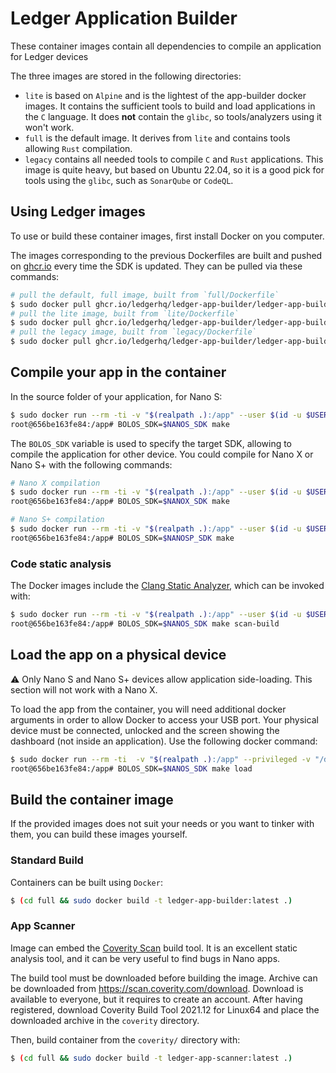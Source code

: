 # Ledger Application Builder

These container images contain all dependencies to compile an application for Ledger devices

The three images are stored in the following directories:

- `lite` is based on `Alpine` and is the lightest of the app-builder docker images. It contains the sufficient tools to build and load applications in the `C` language. It does **not** contain the `glibc`, so tools/analyzers using it won't work.
- `full` is the default image. It derives from `lite` and contains tools allowing `Rust` compilation.
- `legacy` contains all needed tools to compile `C` and `Rust` applications. This image is quite heavy, but based on Ubuntu 22.04, so it is a good pick for tools using the `glibc`, such as `SonarQube` or `CodeQL`.

## Using Ledger images

To use or build these container images, first install Docker on you computer.

The images corresponding to the previous Dockerfiles are built and pushed on [ghcr.io](ghcr.io) every time the SDK is updated.
They can be pulled via these commands:

```bash
# pull the default, full image, built from `full/Dockerfile`
$ sudo docker pull ghcr.io/ledgerhq/ledger-app-builder/ledger-app-builder:latest
# pull the lite image, built from `lite/Dockerfile`
$ sudo docker pull ghcr.io/ledgerhq/ledger-app-builder/ledger-app-builder-lite:latest
# pull the legacy image, built from `legacy/Dockerfile`
$ sudo docker pull ghcr.io/ledgerhq/ledger-app-builder/ledger-app-builder-legacy:latest
```

## Compile your app in the container

In the source folder of your application, for Nano S:

```bash
$ sudo docker run --rm -ti -v "$(realpath .):/app" --user $(id -u $USER):$(id -g $USER) ghcr.io/ledgerhq/ledger-app-builder/ledger-app-builder:latest
root@656be163fe84:/app# BOLOS_SDK=$NANOS_SDK make
```

The `BOLOS_SDK` variable is used to specify the target SDK, allowing to compile the application for other device. You could compile for Nano X or
Nano S+ with the following commands:

```bash
# Nano X compilation
$ sudo docker run --rm -ti -v "$(realpath .):/app" --user $(id -u $USER):$(id -g $USER) ghcr.io/ledgerhq/ledger-app-builder/ledger-app-builder:latest
root@656be163fe84:/app# BOLOS_SDK=$NANOX_SDK make
```

```bash
# Nano S+ compilation
$ sudo docker run --rm -ti -v "$(realpath .):/app" --user $(id -u $USER):$(id -g $USER) ghcr.io/ledgerhq/ledger-app-builder/ledger-app-builder:latest
root@656be163fe84:/app# BOLOS_SDK=$NANOSP_SDK make
```

### Code static analysis

The Docker images include the [Clang Static Analyzer](https://clang-analyzer.llvm.org/), which can be invoked with:

```bash
$ sudo docker run --rm -ti -v "$(realpath .):/app" --user $(id -u $USER):$(id -g $USER) ghcr.io/ledgerhq/ledger-app-builder/ledger-app-builder:latest
root@656be163fe84:/app# BOLOS_SDK=$NANOS_SDK make scan-build
```

## Load the app on a physical device

:warning: Only Nano S and Nano S+ devices allow application side-loading. This section will not work with a Nano X.

To load the app from the container, you will need additional docker arguments in order to allow Docker to access your USB port.
Your physical device must be connected, unlocked and the screen showing the dashboard (not inside an application).
Use the following docker command:

```bash
$ sudo docker run --rm -ti  -v "$(realpath .):/app" --privileged -v "/dev/bus/usb:/dev/bus/usb" --user $(id -u $USER):$(id -g $USER) ghcr.io/ledgerhq/ledger-app-builder/ledger-app-builder:latest
root@656be163fe84:/app# BOLOS_SDK=$NANOS_SDK make load
```

## Build the container image

If the provided images does not suit your needs or you want to tinker with them, you can build these images yourself.


### Standard Build

Containers can be built using `Docker`:

```bash
$ (cd full && sudo docker build -t ledger-app-builder:latest .)
```

### App Scanner

Image can embed the [Coverity Scan](https://scan.coverity.com/) build tool. It is an excellent static analysis tool, and it can be very useful to find bugs in Nano apps.

The build tool must be downloaded before building the image. Archive can be downloaded from <https://scan.coverity.com/download>. Download is available to everyone, but it requires to create an account. After having registered, download Coverity Build Tool 2021.12 for Linux64 and place the downloaded archive in the `coverity` directory.

Then, build container from the `coverity/` directory with:

```bash
$ (cd full && sudo docker build -t ledger-app-scanner:latest .)
```
